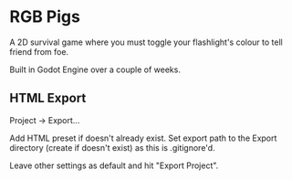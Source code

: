# RGB Pigs

A 2D survival game where you must toggle your flashlight's colour to tell friend from foe.

Built in Godot Engine over a couple of weeks.

## HTML Export

Project -> Export...

Add HTML preset if doesn't already exist. Set export path to the Export directory (create if doesn't exist) as this is .gitignore'd.

Leave other settings as default and hit "Export Project".